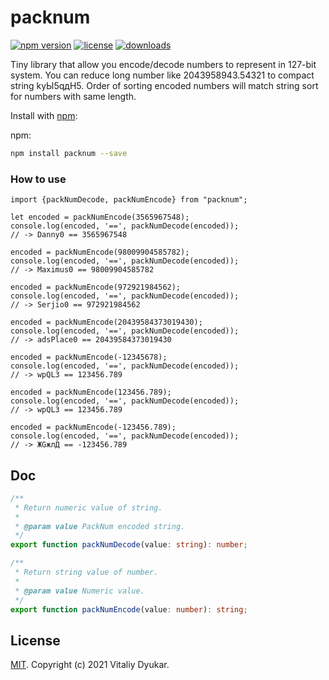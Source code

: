 packnum
===========

[![npm version][npm-image]][npm-url] [![license][license-image]][license-url] [![downloads][downloads-image]][downloads-url]

Tiny library that allow you encode/decode numbers to represent in 127-bit system.
You can reduce long number like 2043958943.54321 to compact string kyЫ5qдH5.
Order of sorting encoded numbers will match string sort for numbers with same length.

Install with [npm](https://www.npmjs.com/):

npm:
```sh
npm install packnum --save
```

### How to use
```tsx
import {packNumDecode, packNumEncode} from "packnum";

let encoded = packNumEncode(3565967548);
console.log(encoded, '==', packNumDecode(encoded));
// -> Danny0 == 3565967548

encoded = packNumEncode(98009904585782);
console.log(encoded, '==', packNumDecode(encoded));
// -> Maximus0 == 98009904585782

encoded = packNumEncode(972921984562);
console.log(encoded, '==', packNumDecode(encoded));
// -> Serjio0 == 972921984562

encoded = packNumEncode(20439584373019430);
console.log(encoded, '==', packNumDecode(encoded));
// -> adsPlace0 == 20439584373019430

encoded = packNumEncode(-12345678);
console.log(encoded, '==', packNumDecode(encoded));
// -> wрQL3 == 123456.789

encoded = packNumEncode(123456.789);
console.log(encoded, '==', packNumDecode(encoded));
// -> wрQL3 == 123456.789

encoded = packNumEncode(-123456.789);
console.log(encoded, '==', packNumDecode(encoded));
// -> ЖGжлД == -123456.789
```

## Doc
```ts
/**
 * Return numeric value of string.
 *
 * @param value PackNum encoded string.
 */
export function packNumDecode(value: string): number;

/**
 * Return string value of number.
 *
 * @param value Numeric value.
 */
export function packNumEncode(value: number): string;
```

## License

[MIT](LICENSE). Copyright (c) 2021 Vitaliy Dyukar.

[npm-image]: https://img.shields.io/npm/v/packnum.svg?style=flat-square
[npm-url]: https://npmjs.org/package/packnum
[license-image]: https://img.shields.io/npm/l/packnum.svg?style=flat-square
[license-url]: https://npmjs.org/package/packnum
[downloads-image]: http://img.shields.io/npm/dm/packnum.svg?style=flat-square
[downloads-url]: https://npmjs.org/package/packnum